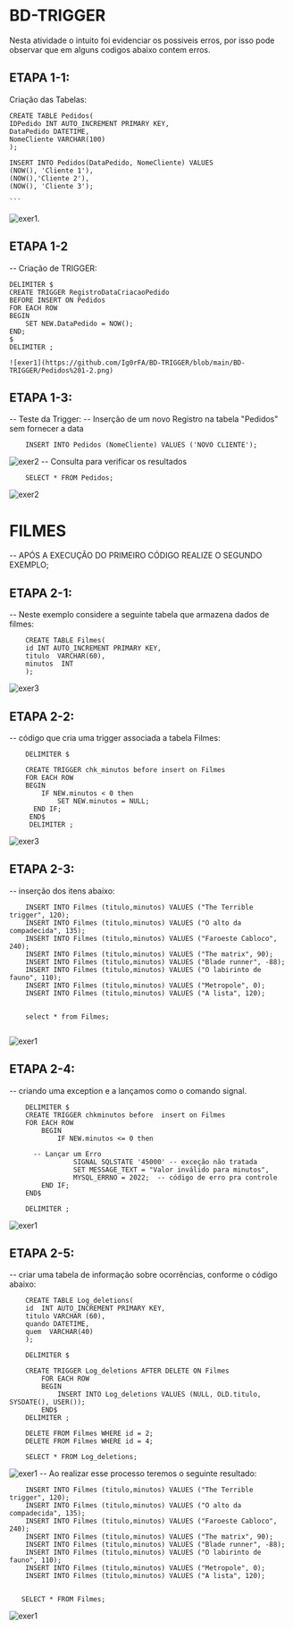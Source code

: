 # BD-TRIGGER

Nesta atividade o intuito foi evidenciar os possiveis erros, por isso pode observar que em alguns codigos abaixo contem erros.

## ETAPA 1-1:
 Criação das Tabelas:

    CREATE TABLE Pedidos(
    IDPedido INT AUTO_INCREMENT PRIMARY KEY,
    DataPedido DATETIME,
    NomeCliente VARCHAR(100)
    );

    INSERT INTO Pedidos(DataPedido, NomeCliente) VALUES
    (NOW(), 'Cliente 1'),
    (NOW(),'Cliente 2'),
    (NOW(),	'Cliente 3');

    ```
![exer1](https://github.com/Ig0rFA/BD-TRIGGER/blob/main/BD-TRIGGER/Pedidos%201.png).

## ETAPA 1-2
-- Criação de TRIGGER:

    DELIMITER $
    CREATE TRIGGER RegistroDataCriacaoPedido
    BEFORE INSERT ON Pedidos
    FOR EACH ROW
    BEGIN
	    SET NEW.DataPedido = NOW();
    END;
    $
    DELIMITER ;

    ![exer1](https://github.com/Ig0rFA/BD-TRIGGER/blob/main/BD-TRIGGER/Pedidos%201-2.png)
## ETAPA 1-3:
-- Teste da Trigger:
-- Inserção de um novo Registro na tabela "Pedidos" sem fornecer a data
```
    INSERT INTO Pedidos (NomeCliente) VALUES ('NOVO CLIENTE');
```
![exer2](https://github.com/Ig0rFA/BD-TRIGGER/blob/main/BD-TRIGGER/Pedidos%201-3.png)
-- Consulta para verificar os resultados
```
    SELECT * FROM Pedidos;
```
![exer2](https://github.com/Ig0rFA/BD-TRIGGER/blob/main/BD-TRIGGER/Pedidos%201-4.png)

# FILMES

-- APÓS A EXECUÇÃO DO PRIMEIRO CÓDIGO REALIZE O SEGUNDO EXEMPLO;
## ETAPA 2-1:
-- Neste exemplo considere a seguinte tabela que armazena dados de filmes:
```
    CREATE TABLE Filmes(
    id INT AUTO_INCREMENT PRIMARY KEY,
    titulo	VARCHAR(60),
    minutos  INT
    );
```
  ![exer3](https://github.com/Ig0rFA/BD-TRIGGER/blob/main/BD-TRIGGER/Filmes%201-1.png)

## ETAPA 2-2: 
-- código que cria uma trigger associada a tabela Filmes:
```
    DELIMITER $

    CREATE TRIGGER chk_minutos before insert on Filmes
    FOR EACH ROW
    BEGIN
	    IF NEW.minutos < 0 then
		    SET	NEW.minutos = NULL;
      END IF;
     END$   
     DELIMITER ;
 ```
![exer3](https://github.com/Ig0rFA/BD-TRIGGER/blob/main/BD-TRIGGER/Filmes%201-2.png)

## ETAPA 2-3: 
 -- inserção dos itens abaixo:
```
    INSERT INTO Filmes (titulo,minutos) VALUES ("The Terrible trigger", 120);
    INSERT INTO Filmes (titulo,minutos) VALUES ("O alto da compadecida", 135);
    INSERT INTO Filmes (titulo,minutos) VALUES ("Faroeste Cabloco", 240);
    INSERT INTO Filmes (titulo,minutos) VALUES ("The matrix", 90);
    INSERT INTO Filmes (titulo,minutos) VALUES ("Blade runner", -88);
    INSERT INTO Filmes (titulo,minutos) VALUES ("O labirinto de fauno", 110);
    INSERT INTO Filmes (titulo,minutos) VALUES ("Metropole", 0);
    INSERT INTO Filmes (titulo,minutos) VALUES ("A lista", 120);


    select * from Filmes;


```
![exer1](https://github.com/Ig0rFA/BD-TRIGGER/blob/main/BD-TRIGGER/Filmes%201-3.png)
## ETAPA 2-4:
-- criando uma exception e a lançamos como o comando signal.
```
    DELIMITER $
    CREATE TRIGGER chkminutos before  insert on Filmes
    FOR EACH ROW
	    BEGIN
		    IF NEW.minutos <= 0 then
        
      -- Lançar um Erro
			    SIGNAL SQLSTATE '45000' -- exceção não tratada
			    SET MESSAGE_TEXT = "Valor inválido para minutos",
			    MYSQL_ERRNO = 2022;  -- código de erro pra controle
        END IF;
    END$
    
    DELIMITER ;

```
![exer1](https://github.com/Ig0rFA/BD-TRIGGER/blob/main/BD-TRIGGER/Filmes%201-5.png)
## ETAPA 2-5:
-- criar uma tabela de informação sobre ocorrências, conforme o código abaixo:
```
    CREATE TABLE Log_deletions(
    id	INT AUTO_INCREMENT PRIMARY KEY,
    titulo VARCHAR (60),
    quando DATETIME,
    quem  VARCHAR(40)
    );

	DELIMITER $
    
    CREATE TRIGGER Log_deletions AFTER DELETE ON Filmes
		FOR EACH ROW 
        BEGIN 
			INSERT INTO Log_deletions VALUES (NULL, OLD.titulo, SYSDATE(), USER());
		END$
    DELIMITER ;

    DELETE FROM Filmes WHERE id = 2;
    DELETE FROM Filmes WHERE id = 4;

    SELECT * FROM Log_deletions; 
```
![exer1](https://github.com/Ig0rFA/BD-TRIGGER/blob/main/BD-TRIGGER/Filmes%201-6.png)
-- Ao realizar esse processo teremos o seguinte resultado:
```
    INSERT INTO Filmes (titulo,minutos) VALUES ("The Terrible trigger", 120);
    INSERT INTO Filmes (titulo,minutos) VALUES ("O alto da compadecida", 135);
    INSERT INTO Filmes (titulo,minutos) VALUES ("Faroeste Cabloco", 240);
    INSERT INTO Filmes (titulo,minutos) VALUES ("The matrix", 90);
    INSERT INTO Filmes (titulo,minutos) VALUES ("Blade runner", -88);
    INSERT INTO Filmes (titulo,minutos) VALUES ("O labirinto de fauno", 110);
    INSERT INTO Filmes (titulo,minutos) VALUES ("Metropole", 0);
    INSERT INTO Filmes (titulo,minutos) VALUES ("A lista", 120);


   SELECT * FROM Filmes;
   ```
![exer1](https://github.com/Ig0rFA/BD-TRIGGER/blob/main/BD-TRIGGER/Filmes%201-7.png)
